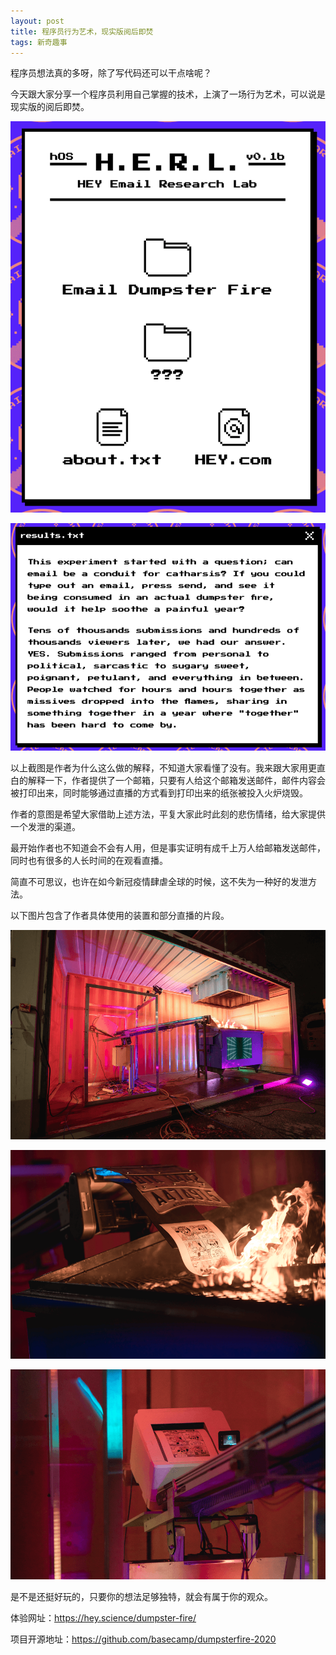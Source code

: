 ```yaml
---
layout: post
title: 程序员行为艺术，现实版阅后即焚
tags: 新奇趣事
---
```


程序员想法真的多呀，除了写代码还可以干点啥呢？

今天跟大家分享一个程序员利用自己掌握的技术，上演了一场行为艺术，可以说是现实版的阅后即焚。

![image-20210118221449289](https://raw.githubusercontent.com/ZhuPeng/pic/master/images/compress_image-20210118221449289.png)

![image-20210118215739899](https://raw.githubusercontent.com/ZhuPeng/pic/master/images/compress_image-20210118215739899.png)

以上截图是作者为什么这么做的解释，不知道大家看懂了没有。我来跟大家用更直白的解释一下，作者提供了一个邮箱，只要有人给这个邮箱发送邮件，邮件内容会被打印出来，同时能够通过直播的方式看到打印出来的纸张被投入火炉烧毁。

作者的意图是希望大家借助上述方法，平复大家此时此刻的悲伤情绪，给大家提供一个发泄的渠道。

最开始作者也不知道会不会有人用，但是事实证明有成千上万人给邮箱发送邮件，同时也有很多的人长时间的在观看直播。

简直不可思议，也许在如今新冠疫情肆虐全球的时候，这不失为一种好的发泄方法。

以下图片包含了作者具体使用的装置和部分直播的片段。

![image-20210118223028028](https://raw.githubusercontent.com/ZhuPeng/pic/master/images/compress_image-20210118223028028.png)

![image-20210118223050952](https://raw.githubusercontent.com/ZhuPeng/pic/master/images/compress_image-20210118223050952.png)

![image-20210118223118859](https://raw.githubusercontent.com/ZhuPeng/pic/master/images/compress_image-20210118223118859.png)

是不是还挺好玩的，只要你的想法足够独特，就会有属于你的观众。

体验网址：https://hey.science/dumpster-fire/

项目开源地址：https://github.com/basecamp/dumpsterfire-2020